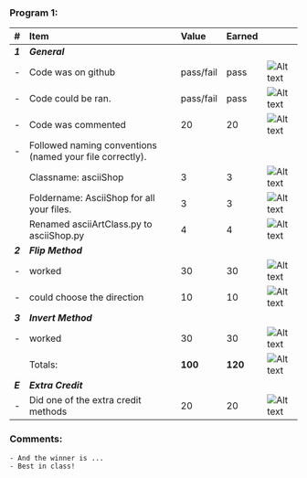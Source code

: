 ### Program 1:
| #       | Item                                                       | Value       | Earned   |                |
|:--------|:-----------------------------------------------------------|:------------|:---------|:---------------|
| ***1*** | ***General***                                              |             |          |  |
| -       | Code was on github                                         | pass/fail   |   pass       | ![Alt text][1] |
| -       | Code could be ran.                                         | pass/fail   |   pass       | ![Alt text][1] |
| -       | Code was commented                                         |    20       |    20    | ![Alt text][1] |
| -       | Followed naming conventions (named your file correctly).   |            |         |   |
|         |      Classname: asciiShop                                  |    3       |     3   | ![Alt text][1] |
|         |     Foldername: AsciiShop for all your files.              |    3       |     3   | ![Alt text][1] |   
|         |     Renamed asciiArtClass.py to asciiShop.py               |    4       |     4   | ![Alt text][1] |
| ***2*** | ***Flip Method***                                          |             |          |   |
| -       | worked                                                     |    30       |    30    | ![Alt text][1] |
| -       | could choose the direction                                 |    10        |    10     | ![Alt text][1] |
| ***3*** | ***Invert Method***                                        |             |          |   |
| -       | worked                                                     |    30       |    30    | ![Alt text][1] |
|         | Totals:                                                    | **100**     |  **120** | ![Alt text][1] |
| ***E*** | ***Extra Credit***                                         |             |          |   |
| -       | Did one of the extra credit methods                        |    20       |    20     | ![Alt text][1] |

### Comments:
```
- And the winner is ... 
- Best in class!
```

[1]: http://f.cl.ly/items/3E231i211n2E042B1U3K/right.png  "Correct"
[2]: http://f.cl.ly/items/2X473C1Q1F2x3S1E4231/wrong.gif  "Incorrect"
[3]: http://f.cl.ly/items/1A0d2Q1J1N1u0C3g0C1s/null.gif  "Errors"
